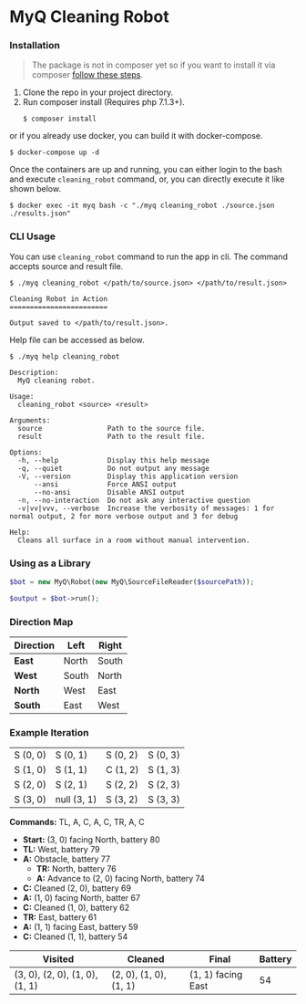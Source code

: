# MyQ Cleaning Robot

### Installation

> The package is not in composer yet so if you want to install it via composer [follow these steps](https://getcomposer.org/doc/05-repositories.md#package-2).

1. Clone the repo in your project directory.
2. Run composer install (Requires php 7.1.3+).
    ```shell
    $ composer install
    ```

or if you already use docker, you can build it with docker-compose.
```shell
$ docker-compose up -d
```

Once the containers are up and running, you can either login to the bash and execute `cleaning_robot` command, or, you can directly execute it like shown below.
```shell
$ docker exec -it myq bash -c "./myq cleaning_robot ./source.json ./results.json"
```

### CLI Usage
You can use `cleaning_robot` command to run the app in cli. The command accepts source and result file.
```shell
$ ./myq cleaning_robot </path/to/source.json> </path/to/result.json>

Cleaning Robot in Action
========================

Output saved to </path/to/result.json>.
```

Help file can be accessed as below.
```shell
$ ./myq help cleaning_robot

Description:
  MyQ cleaning robot.

Usage:
  cleaning_robot <source> <result>

Arguments:
  source                Path to the source file.
  result                Path to the result file.

Options:
  -h, --help            Display this help message
  -q, --quiet           Do not output any message
  -V, --version         Display this application version
      --ansi            Force ANSI output
      --no-ansi         Disable ANSI output
  -n, --no-interaction  Do not ask any interactive question
  -v|vv|vvv, --verbose  Increase the verbosity of messages: 1 for normal output, 2 for more verbose output and 3 for debug

Help:
  Cleans all surface in a room without manual intervention.
```

### Using as a Library
```php
$bot = new MyQ\Robot(new MyQ\SourceFileReader($sourcePath));

$output = $bot->run();
```

### Direction Map
| Direction | Left | Right |
| --------- | ---- | ----- |
| **East** | North | South |
| **West** | South | North |
| **North** | West | East |
| **South** | East | West |

### Example Iteration
|||||
| ---| --- | --- | --- |
| S (0, 0)  | S (0, 1)  | S (0, 2)  | S (0, 3)  |
| S (1, 0)  | S (1, 1)  | C (1, 2)  | S (1, 3)  |
| S (2, 0)  | S (2, 1)  | S (2, 2)  | S (2, 3)  |
| S (3, 0)  | null (3, 1)  | S (3, 2)  | S (3, 3)  |

**Commands:** TL, A, C, A, C, TR, A, C

- **Start:** (3, 0) facing North, battery 80
- **TL:** West, battery 79
- **A:** Obstacle, battery 77
    - **TR:** North, battery 76
    - **A:** Advance to (2, 0) facing North, battery 74
- **C:** Cleaned (2, 0), battery 69
- **A:** (1, 0) facing North, batter 67
- **C:** Cleaned (1, 0), battery 62
- **TR:** East, battery 61
- **A:** (1, 1) facing East, battery 59
- **C:** Cleaned (1, 1), battery 54

| Visited | Cleaned | Final | Battery |
| ------- | ------- | ----- | -------- |
| (3, 0), (2, 0), (1, 0), (1, 1) | (2, 0), (1, 0), (1, 1) | (1, 1) facing East | 54 |
